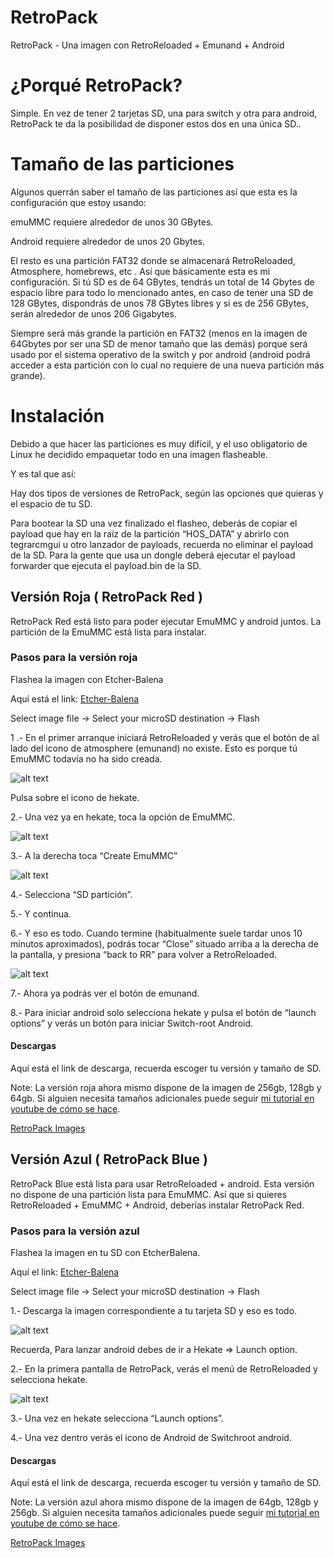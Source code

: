 # RetroPack
RetroPack - Una imagen con RetroReloaded + Emunand + Android

# ¿Porqué RetroPack?

Simple. En vez de tener 2 tarjetas SD, una para switch y otra para android, RetroPack te da la posibilidad de disponer estos dos en una única SD..

# Tamaño de las particiones

Algunos querrán saber el tamaño de las particiones así que esta es la configuración que estoy usando:

emuMMC requiere alrededor de unos 30 GBytes.

Android requiere alrededor de unos  20 Gbytes.

El resto es una partición FAT32 donde se almacenará RetroReloaded, Atmosphere, homebrews, etc .
Así que básicamente esta es mi configuración. Si tú SD es de 64 GBytes, tendrás un total de  14 Gbytes de espacio libre para todo lo mencionado antes, en caso de tener una SD de 128 GBytes, dispondrás de unos 78 GBytes libres y si es de 256 GBytes, serán alrededor de unos 206 Gigabytes.

Siempre será más grande la partición en FAT32 (menos en la imagen de 64Gbytes por ser una SD de menor tamaño que las demás) porque será usado por el sistema operativo de la switch y por android (android podrá acceder a esta partición con lo cual no requiere de una nueva partición más grande).

# Instalación

Debido a que hacer las particiones es muy difícil, y el uso obligatorio de Linux he decidido empaquetar todo en una imagen flasheable.

Y es tal que así:

Hay dos tipos de versiones de RetroPack, según las opciones que quieras y el espacio de tu SD.

Para bootear la SD una vez finalizado el flasheo, deberás de copiar el payload que hay en la raíz de la partición “HOS_DATA” y abrirlo con tegrarcmgui u otro lanzador de payloads, recuerda no eliminar el payload de la SD.
Para la gente que usa un dongle deberá ejecutar el payload forwarder que ejecuta el payload.bin de la SD.

## Versión Roja ( RetroPack Red )

RetroPack Red está listo para poder ejecutar EmuMMC y android juntos. La partición de la EmuMMC está lista para instalar.

### Pasos para la versión roja

Flashea la imagen con Etcher-Balena

Aquí está el link: [Etcher-Balena](https://www.balena.io/etcher/)

Select image file -> Select your microSD destination -> Flash

1 .- En el primer arranque iniciará RetroReloaded y verás que el botón de al lado del icono de atmosphere (emunand) no existe. Esto es porque tú EmuMMC todavía no ha sido creada.

![alt text](rr_boot_v2_noemu.png)

Pulsa sobre el icono de hekate.

2.- Una vez ya en hekate, toca la opción de EmuMMC.

![alt text](hekate1.png)

3.- A la derecha toca “Create EmuMMC”

![alt text](hekate2.png)

4.- Selecciona “SD partición”.

5.- Y continua.

6.- Y eso es todo. Cuando termine (habitualmente suele tardar unos 10 minutos aproximados), podrás tocar “Close” situado arriba a la derecha de la pantalla, y presiona “back to RR” para volver a RetroReloaded.

![alt text](rr_boot_v2.jpg)

7.- Ahora ya podrás ver el botón de emunand.

8.- Para iniciar android solo selecciona hekate y pulsa el botón de “launch options” y verás un botón para iniciar Switch-root Android.

#### Descargas

Aquí está el link de descarga, recuerda escoger tu versión y tamaño de SD.

Note: La versión roja ahora mismo dispone de la imagen de 256gb, 128gb y 64gb. Si alguien necesita tamaños adicionales puede seguir [mi tutorial en youtube de cómo se hace](https://www.youtube.com/watch?v=Ovm9HHtXesc). 

[RetroPack Images](https://mega.nz/#F!TvYyGS5D!4CRLomt3FVgD2c4UvcB_fQ)

## Versión Azul ( RetroPack Blue )

RetroPack Blue está lista para usar RetroReloaded + android. Esta versión no dispone de una partición lista para EmuMMC. Así que si quieres RetroReloaded + EmuMMC + Android, deberías instalar RetroPack Red.

### Pasos para la versión azul

Flashea la imagen en tu SD con EtcherBalena.

Aquí el link: [Etcher-Balena](https://www.balena.io/etcher/)

Select image file -> Select your microSD destination -> Flash

1.- Descarga la imagen correspondiente a tu tarjeta SD y eso es todo.

![alt text](rr_boot_v2_noemu.png)

Recuerda, Para lanzar android debes de ir a Hekate => Launch option.

2.- En la primera pantalla de RetroPack, verás el menú de RetroReloaded y selecciona hekate.

![alt text](hekate1.png)

3.- Una vez en hekate selecciona “Launch options”.

4.- Una vez dentro verás el icono de Android de Switchroot android.

#### Descargas

Aquí está el link de descarga, recuerda escoger tu versión y tamaño de SD.

Note: La versión azul ahora mismo dispone de la imagen de 64gb, 128gb y 256gb. Si alguien necesita tamaños adicionales puede seguir [mi tutorial en youtube de cómo se hace](https://www.youtube.com/watch?v=Ovm9HHtXesc). 

[RetroPack Images](https://mega.nz/#F!TvYyGS5D!4CRLomt3FVgD2c4UvcB_fQ)

